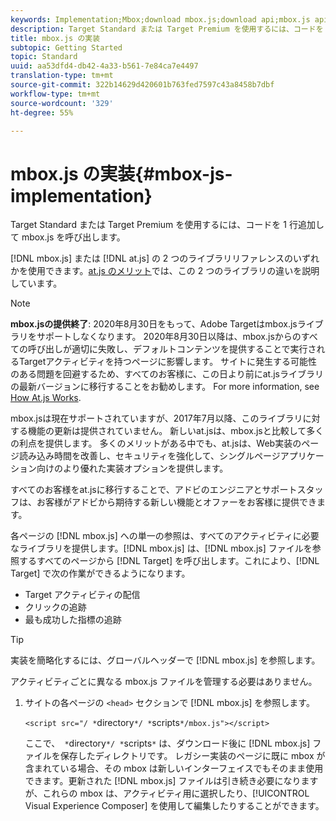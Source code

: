 ```yaml
---
keywords: Implementation;Mbox;download mbox.js;download api;mbox.js api
description: Target Standard または Target Premium を使用するには、コードを 1 行追加して mbox.js を呼び出します。
title: mbox.js の実装
subtopic: Getting Started
topic: Standard
uuid: aa53dfd4-db42-4a33-b561-7e84ca7e4497
translation-type: tm+mt
source-git-commit: 322b14629d420601b763fed7597c43a8458b7dbf
workflow-type: tm+mt
source-wordcount: '329'
ht-degree: 55%

---
```



# mbox.js の実装{#mbox-js-implementation}

Target Standard または Target Premium を使用するには、コードを 1 行追加して mbox.js を呼び出します。

[!DNL mbox.js] または [!DNL at.js] の 2 つのライブラリリファレンスのいずれかを使用できます。[at.js のメリット](/help/c-implementing-target/c-implementing-target-for-client-side-web/t-mbox-download/c-target-atjs-implementation/target-atjs-implementation.md#benefits)では、この 2 つのライブラリの違いを説明しています。

>[!NOTE]
>
>**mbox.jsの提供終了**: 2020年8月30日をもって、Adobe Targetはmbox.jsライブラリをサポートしなくなります。 2020年8月30日以降は、mbox.jsからのすべての呼び出しが適切に失敗し、デフォルトコンテンツを提供することで実行されるTargetアクティビティを持つページに影響します。 サイトに発生する可能性のある問題を回避するため、すべてのお客様に、この日より前にat.jsライブラリの最新バージョンに移行することをお勧めします。 For more information, see [How At.js Works](/help/c-implementing-target/c-implementing-target-for-client-side-web/c-how-atjs-works/how-atjs-works.md).
>
>mbox.jsは現在サポートされていますが、2017年7月以降、このライブラリに対する機能の更新は提供されていません。 新しいat.jsは、mbox.jsと比較して多くの利点を提供します。 多くのメリットがある中でも、at.jsは、Web実装のページ読み込み時間を改善し、セキュリティを強化して、シングルページアプリケーション向けのより優れた実装オプションを提供します。
>
>すべてのお客様をat.jsに移行することで、アドビのエンジニアとサポートスタッフは、お客様がアドビから期待する新しい機能とオファーをお客様に提供できます。

各ページの [!DNL mbox.js] への単一の参照は、すべてのアクティビティに必要なライブラリを提供します。[!DNL mbox.js] は、[!DNL mbox.js] ファイルを参照するすべてのページから [!DNL Target] を呼び出します。これにより、[!DNL Target] で次の作業ができるようになります。

* Target アクティビティの配信
* クリックの追跡
* 最も成功した指標の追跡

>[!TIP]
>
>実装を簡略化するには、グローバルヘッダーで [!DNL mbox.js] を参照します。

アクティビティごとに異なる mbox.js ファイルを管理する必要はありません。

1. サイトの各ページの `<head>` セクションで [!DNL mbox.js] を参照します。

   `<script src="/ *`directory`*/ *`scripts`*/mbox.js"></script>`

   ここで、` *`directory`*/ *`scripts`*` は、ダウンロード後に [!DNL mbox.js] ファイルを保存したディレクトリです。
レガシー実装のページに既に mbox が含まれている場合、その mbox は新しいインターフェイスでもそのまま使用できます。更新された [!DNL mbox.js] ファイルは引き続き必要になりますが、これらの mbox は、アクティビティ用に選択したり、[!UICONTROL Visual Experience Composer] を使用して編集したりすることができます。